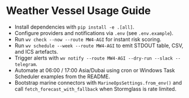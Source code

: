 # Weather Vessel Usage Guide

- Install dependencies with `pip install -e .[all]`.
- Configure providers and notifications via `.env` (see `.env.example`).
- Run `wv check --now --route MW4-AGI` for instant risk scoring.
- Run `wv schedule --week --route MW4-AGI` to emit STDOUT table, CSV, and ICS artefacts.
- Trigger alerts with `wv notify --route MW4-AGI --dry-run --slack --telegram`.
- Automate at 06:00 / 17:00 Asia/Dubai using cron or Windows Task Scheduler examples from the README.
- Bootstrap marine connectors with `MarineOpsSettings.from_env()` and call `fetch_forecast_with_fallback` when Stormglass is rate limited.
